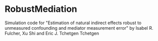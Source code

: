 # RobustMediation
Simulation code for "Estimation of natural indirect effects robust to unmeasured confounding and mediator measurement error" by Isabel R. Fulcher, Xu Shi and Eric J. Tchetgen Tchetgen
